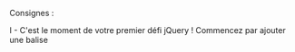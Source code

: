 Consignes :

I - C'est le moment de votre premier défi jQuery ! Commencez par ajouter une balise <script> qui pointe
sur le fichier JS jQuery, situé en 'https://ajax.googleapis.com/ajax/libs/jquery/2.1.4/jquery.min.js'.
La balise <script> doit être la dernière balise de votre page, juste avant la balise fermante </body>

II - Ajoutez maintenant un <script> pointant vers exercice1.js. Vous allez l'utiliser pour écrire du JS
qui utilise jQuery.
Vous devez donc la placer en dessous de la balise <script> qui importe la bibliothèque jQuery.


III - Utilisez la ligne de code suivante :

$("h1").text("jQuery");

pour remplacer les titres avec 'jQuery'.


Testez le résultat dans le navigateur.



